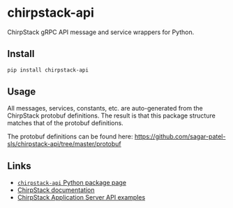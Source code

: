 # chirpstack-api

ChirpStack gRPC API message and service wrappers for Python.

## Install

```sh
pip install chirpstack-api
```

## Usage

All messages, services, constants, etc. are auto-generated from the ChirpStack protobuf definitions. The result is that this package structure matches that of the protobuf definitions.

The protobuf definitions can be found here: https://github.com/sagar-patel-sls/chirpstack-api/tree/master/protobuf

## Links

- [`chirpstack-api` Python package page](https://pypi.org/project/chirpstack-api/)
- [ChirpStack documentation](https://www.chirpstack.io/)
- [ChirpStack Application Server API examples](https://www.chirpstack.io/application-server/api/python-examples/)
